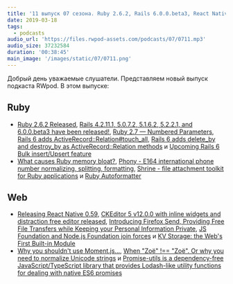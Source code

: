 ```yaml
---
title: '11 выпуск 07 сезона. Ruby 2.6.2, Rails 6.0.0.beta3, React Native 0.59, CKEditor 5 v12.0.0, Firefox Send и прочее'
date: 2019-03-18
tags:
  - podcasts
audio_url: 'https://files.rwpod-assets.com/podcasts/07/0711.mp3'
audio_size: 37232584
duration: '00:38:45'
main_image: '/images/static/07/0711.png'
---
```


Добрый день уважаемые слушатели. Представляем новый выпуск подкаста RWpod. В этом выпуске:

## Ruby

- [Ruby 2.6.2 Released](https://www.ruby-lang.org/en/news/2019/03/13/ruby-2-6-2-released/), [Rails 4.2.11.1, 5.0.7.2, 5.1.6.2, 5.2.2.1, and 6.0.0.beta3 have been released!](https://weblog.rubyonrails.org/2019/3/13/Rails-4-2-5-1-5-1-6-2-have-been-released/), [Ruby 2.7 — Numbered Parameters](https://medium.com/@baweaver/ruby-2-7-numbered-parameters-3f5c06a55fe4), [Rails 6 adds ActiveRecord::Relation#touch_all](https://blog.bigbinary.com/2019/03/12/rails-6-adds-activerecord-relation-touch-all.html), [Rails 6 adds delete_by and destroy_by as ActiveRecord::Relation methods](https://blog.bigbinary.com/2019/03/13/rails-6-adds-activerecord-relation-delete_by-and-activerecord-relation-destroy_by.html) и [Upcoming Rails 6 Bulk insert/Upsert feature](https://medium.com/@retrorubies/upcoming-rails-6-bulk-insert-upsert-feature-2d642419557d)
- [What causes Ruby memory bloat?](https://www.joyfulbikeshedding.com/blog/2019-03-14-what-causes-ruby-memory-bloat.html), [Phony - E164 international phone number normalizing, splitting, formatting](http://florianhanke.com/phony/), [Shrine - file attachment toolkit for Ruby applications](https://shrinerb.com/) и [Ruby Autoformatter](https://github.com/samphippen/rubyfmt)

## Web

- [Releasing React Native 0.59](http://facebook.github.io/react-native/blog/2019/03/12/releasing-react-native-059), [CKEditor 5 v12.0.0 with inline widgets and distraction free editor released](https://ckeditor.com/blog/CKEditor-5-v12.0.0-with-inline-widgets-and-distraction-free-editor-released/), [Introducing Firefox Send, Providing Free File Transfers while Keeping your Personal Information Private](https://blog.mozilla.org/blog/2019/03/12/introducing-firefox-send-providing-free-file-transfers-while-keeping-your-personal-information-private/), [JS Foundation and Node.js Foundation join forces](https://www.zdnet.com/article/js-foundation-and-node-js-foundation-join-forces/) и [KV Storage: the Web's First Built-in Module](https://developers.google.com/web/updates/2019/03/kv-storage)
- [Why you shouldn't use Moment.js...](https://inventi.studio/en/blog/why-you-shouldnt-use-moment-js), [When "Zoë" !== "Zoë". Or why you need to normalize Unicode strings](https://withblue.ink/2019/03/11/why-you-need-to-normalize-unicode-strings.html) и [Promise-utils is a dependency-free JavaScript/TypeScript library that provides Lodash-like utility functions for dealing with native ES6 promises](https://github.com/blend/promise-utils)
